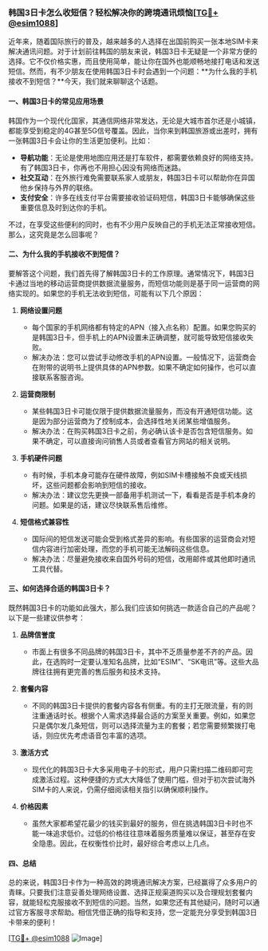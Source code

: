 ### 韩国3日卡怎么收短信？轻松解决你的跨境通讯烦恼[[TG💪+ @esim1088](https://t.me/s/esim1088)]

近年来，随着国际旅行的普及，越来越多的人选择在出国前购买一张本地SIM卡来解决通讯问题。对于计划前往韩国的朋友来说，韩国3日卡无疑是一个非常方便的选择。它不仅价格实惠，而且使用简单，能让你在国外也能顺畅地接打电话和发送短信。然而，有不少朋友在使用韩国3日卡时会遇到一个问题：**为什么我的手机接收不到短信？**今天，我们就来聊聊这个话题。

#### 一、韩国3日卡的常见应用场景

韩国作为一个现代化国家，其通信网络非常发达，无论是大城市首尔还是小城镇，都能享受到稳定的4G甚至5G信号覆盖。因此，当你来到韩国旅游或出差时，拥有一张韩国3日卡会让你的生活更加便利。比如：

- **导航功能**：无论是使用地图应用还是打车软件，都需要依赖良好的网络支持。有了韩国3日卡，你再也不用担心因没有网络而迷路。
- **社交互动**：在外旅行难免需要联系家人或朋友，韩国3日卡可以帮助你在异国他乡保持与外界的联络。
- **支付安全**：许多在线支付平台需要接收验证码短信，韩国3日卡能够确保这些重要信息及时到达你的手机。

不过，在享受这些便利的同时，也有不少用户反映自己的手机无法正常接收短信。那么，这究竟是怎么回事呢？

#### 二、为什么我的手机接收不到短信？

要解答这个问题，我们首先得了解韩国3日卡的工作原理。通常情况下，韩国3日卡通过当地的移动运营商提供数据流量服务，而短信功能则是基于同一运营商的网络实现的。如果您的手机无法收到短信，可能有以下几个原因：

1. **网络设置问题**
   - 每个国家的手机网络都有特定的APN（接入点名称）配置。如果您购买的是韩国3日卡，但手机上的APN设置未正确调整，就可能导致短信接收失败。
   - 解决办法：您可以尝试手动修改手机的APN设置。一般情况下，运营商会在附带的说明书上提供具体的APN参数。如果不确定如何操作，也可以直接联系客服咨询。

2. **运营商限制**
   - 某些韩国3日卡可能仅限于提供数据流量服务，而没有开通短信功能。这是因为部分运营商为了控制成本，会选择性地关闭某些增值服务。
   - 解决办法：在购买韩国3日卡之前，务必确认该卡是否包含短信服务。如果不确定，可以直接询问销售人员或者查看官方网站的相关说明。

3. **手机硬件问题**
   - 有时候，手机本身可能存在硬件故障，例如SIM卡槽接触不良或天线损坏，这些问题都会影响到短信的接收。
   - 解决办法：建议您先更换一部备用手机测试一下，看看是否是手机本身的问题。如果是的话，建议尽快联系售后维修。

4. **短信格式兼容性**
   - 国际间的短信发送可能会受到格式差异的影响。有些国家的运营商会对短信内容进行加密处理，而您的手机可能无法解码这些信息。
   - 解决办法：尽量避免接收来自国外号码的短信，改用邮件或其他即时通讯工具代替。

#### 三、如何选择合适的韩国3日卡？

既然韩国3日卡的功能如此强大，那么我们应该如何挑选一款适合自己的产品呢？以下是一些建议供参考：

1. **品牌信誉度**
   - 市面上有很多不同品牌的韩国3日卡，其中不乏质量参差不齐的产品。因此，在选购时一定要认准知名品牌，比如“ESIM”、“SK电讯”等。这些大品牌往往拥有更完善的售后服务和技术支持。

2. **套餐内容**
   - 不同的韩国3日卡提供的套餐内容各有侧重。有的主打无限流量，有的则注重通话时长。根据个人需求选择最合适的方案至关重要。例如，如果您只是偶尔发几条短信，则可以选择流量为主的套餐；若您需要频繁拨打电话，则应优先考虑语音包丰富的选项。

3. **激活方式**
   - 现代化的韩国3日卡大多采用电子卡的形式，用户只需扫描二维码即可完成激活过程。这种便捷的方式大大降低了使用门槛，但对于初次尝试海外SIM卡的人来说，仍需仔细阅读相关指引以确保顺利操作。

4. **价格因素**
   - 虽然大家都希望花最少的钱买到最好的服务，但在挑选韩国3日卡时也不能一味追求低价。过低的价格往往意味着服务质量难以保证，甚至存在安全隐患。因此，在权衡性价比时，最好综合考虑以上几点。

#### 四、总结

总的来说，韩国3日卡作为一种高效的跨境通讯解决方案，已经赢得了众多用户的青睐。只要我们注意妥善处理网络设置、选择正规渠道购买以及合理规划套餐内容，就能轻松克服接收不到短信的问题。当然，如果您还有其他疑问，随时可以通过官方客服寻求帮助。相信凭借正确的指导和支持，您一定能充分享受到韩国3日卡带来的便利！

[[TG💪+ @esim1088](https://t.me/s/esim1088) ![Image](https://i.postimg.cc/4NQfJmqS/Snipaste-2025-05-13-00-14-12.png)]